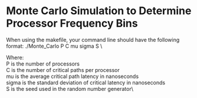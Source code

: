 # Monte Carlo Simulation to Determine Processor Frequency Bins

When using the makefile, your command line should have the following format:
./Monte_Carlo P C mu sigma S \

Where:\
P is the number of processors\
C is the number of critical paths per processor\
mu is the average critical path latency in nanoseconds\
sigma is the standard deviation of critical latency in nanoseconds\
S is the seed used in the random number generator\
